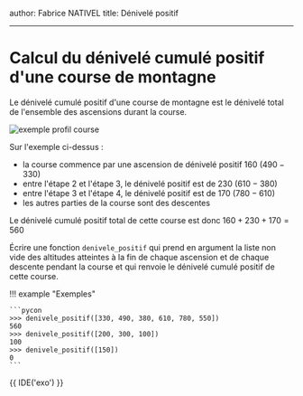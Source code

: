 author: Fabrice NATIVEL
title: Dénivelé positif

---

# Calcul du dénivelé cumulé positif d'une course de montagne

Le dénivelé cumulé positif d'une course de montagne est le dénivelé total de l'ensemble des ascensions durant la course. 

![exemple profil course](exemple.png)

Sur l'exemple ci-dessus :

* la course commence par une ascension de dénivelé positif $160$ ($490-330$)
* entre l'étape 2 et l'étape 3, le dénivelé positif est de $230$ ($610-380$)
* entre l'étape 3 et l'étape 4, le dénivelé positif est de $170$ ($780-610$)
* les autres parties de la course sont des descentes

Le dénivelé cumulé positif total de cette course est donc $160+230+170=560$

Écrire une fonction `denivele_positif` qui prend en argument la liste non vide des altitudes atteintes à la fin de chaque ascension et de chaque descente pendant la course  et qui renvoie le dénivelé cumulé positif de cette course.


!!! example "Exemples"

    ```pycon
    >>> denivele_positif([330, 490, 380, 610, 780, 550])
    560
    >>> denivele_positif([200, 300, 100])
    100
    >>> denivele_positif([150])
    0
    ```

{{ IDE('exo') }}
